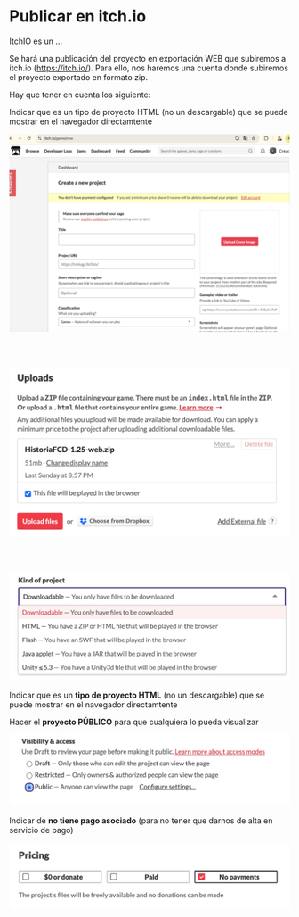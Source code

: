 # Publicar en itch.io 


ItchIO es un ... 

Se hará una publicación del proyecto en exportación  WEB que subiremos a itch.io (https://itch.io/). Para ello, nos haremos una cuenta donde subiremos el proyecto exportado en formato zip. 

Hay que tener en cuenta los siguiente:

Indicar que es un tipo de proyecto HTML (no un descargable) que se puede mostrar en el navegador directamtente

![NuevoJuego](itch_new.png)



<br>
<br>




![Subir](itch_subir.png)


<br>
<br>



![Subir](itch_tipo.png)

Indicar que es un **tipo de proyecto HTML** (no un descargable) que se puede mostrar en el navegador directamtente





Hacer el **proyecto PÚBLICO** para que cualquiera lo pueda visualizar 

![visibilidad](itch_visibility.png)


Indicar de **no tiene pago asociado** (para no tener que darnos de alta en servicio de pago)


![NuevoPricing](itch_pricing.png)




